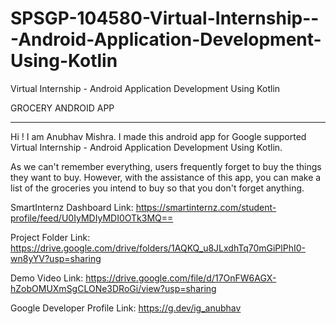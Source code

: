 # SPSGP-104580-Virtual-Internship---Android-Application-Development-Using-Kotlin
Virtual Internship - Android Application Development Using Kotlin

GROCERY ANDROID APP
____________________

Hi ! I am Anubhav Mishra. I made this android app for Google supported Virtual Internship - Android Application Development Using Kotlin.

As we can't remember everything, users frequently forget to buy the things they want to buy. However, with the assistance of this app, you can make a list of the groceries you intend to buy so that you don't forget anything.

SmartInternz Dashboard Link: https://smartinternz.com/student-profile/feed/U0IyMDIyMDI0OTk3MQ==

Project Folder Link: https://drive.google.com/drive/folders/1AQKQ_u8JLxdhTq70mGiPlPhI0-wn8yYV?usp=sharing

Demo Video Link: https://drive.google.com/file/d/17OnFW6AGX-hZobOMUXmSgCLONe3DRoGi/view?usp=sharing

Google Developer Profile Link: https://g.dev/ig_anubhav
